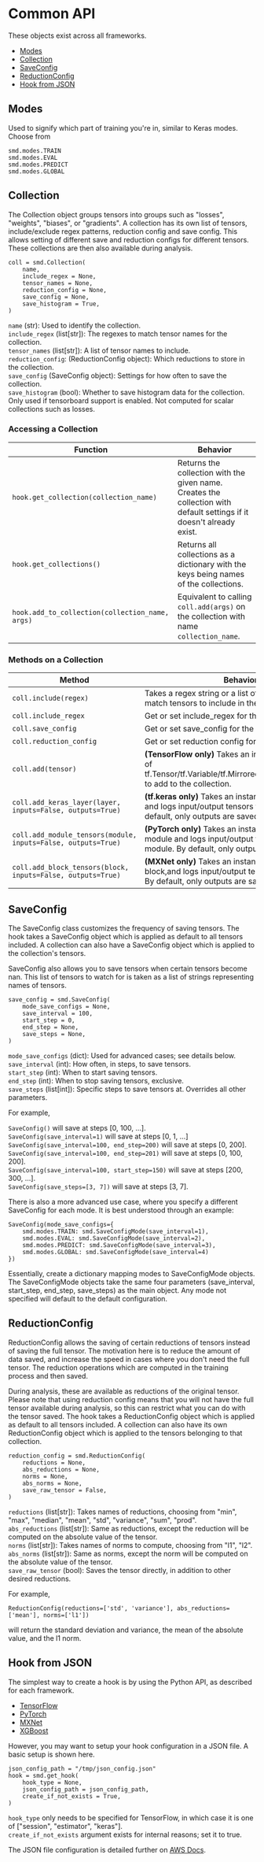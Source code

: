 
# Common API
These objects exist across all frameworks.
- [Modes](#modes)
- [Collection](#collection)
- [SaveConfig](#saveconfig)
- [ReductionConfig](#reductionconfig)
- [Hook from JSON](#hooks)



## Modes
Used to signify which part of training you're in, similar to Keras modes. Choose from
```
smd.modes.TRAIN
smd.modes.EVAL
smd.modes.PREDICT
smd.modes.GLOBAL
```

## Collection

The Collection object groups tensors into groups such as "losses", "weights", "biases", or "gradients".
A collection has its own list of tensors, include/exclude regex patterns, reduction config and save config.
This allows setting of different save and reduction configs for different tensors.
These collections are then also available during analysis.

```
coll = smd.Collection(
    name,
    include_regex = None,
    tensor_names = None,
    reduction_config = None,
    save_config = None,
    save_histogram = True,
)
```
`name` (str): Used to identify the collection.\
`include_regex` (list[str]): The regexes to match tensor names for the collection.\
`tensor_names` (list[str]): A list of tensor names to include.\
`reduction_config`: (ReductionConfig object): Which reductions to store in the collection.\
`save_config` (SaveConfig object): Settings for how often to save the collection.\
`save_histogram` (bool): Whether to save histogram data for the collection. Only used if tensorboard support is enabled. Not computed for scalar collections such as losses.

### Accessing a Collection

| Function |  Behavior |
|---|---|
| ```hook.get_collection(collection_name)```  |  Returns the collection with the given name. Creates the collection with default settings if it doesn't already exist. |
| ```hook.get_collections()```  |  Returns all collections as a dictionary with the keys being names of the collections. |
| ```hook.add_to_collection(collection_name, args)```  | Equivalent to calling `coll.add(args)` on the collection with name `collection_name`. |


### Methods on a Collection

| Method  |  Behavior |
|---|---|
| ```coll.include(regex)```  |  Takes a regex string or a list of regex strings to match tensors to include in the collection. |
| ```coll.include_regex```  | Get or set include_regex for the collection.  |
| ```coll.save_config```  | Get or set save_config for the collection.  |
| ```coll.reduction_config```  | Get or set reduction config for the collection.  |
| ```coll.add(tensor)```  | **(TensorFlow only)** Takes an instance or list or set of tf.Tensor/tf.Variable/tf.MirroredVariable/tf.Operation to add to the collection.  |
| ```coll.add_keras_layer(layer, inputs=False, outputs=True)```  | **(tf.keras only)** Takes an instance of a tf.keras layer and logs input/output tensors for that module. By default, only outputs are saved. |
| ```coll.add_module_tensors(module, inputs=False, outputs=True)```  | **(PyTorch only)** Takes an instance of a PyTorch module and logs input/output tensors for that module. By default, only outputs are saved. |
| ```coll.add_block_tensors(block, inputs=False, outputs=True)``` | **(MXNet only)** Takes an instance of a Gluon block,and logs input/output tensors for that module. By default, only outputs are saved. |



## SaveConfig
The SaveConfig class customizes the frequency of saving tensors.
The hook takes a SaveConfig object which is applied as default to all tensors included.
A collection can also have a SaveConfig object which is applied to the collection's tensors.

SaveConfig also allows you to save tensors when certain tensors become nan.
This list of tensors to watch for is taken as a list of strings representing names of tensors.

```
save_config = smd.SaveConfig(
    mode_save_configs = None,
    save_interval = 100,
    start_step = 0,
    end_step = None,
    save_steps = None,
)
```
`mode_save_configs` (dict): Used for advanced cases; see details below.\
`save_interval` (int): How often, in steps, to save tensors.\
`start_step` (int): When to start saving tensors.\
`end_step` (int): When to stop saving tensors, exclusive.\
`save_steps` (list[int]): Specific steps to save tensors at. Overrides all other parameters.

For example,

`SaveConfig()` will save at steps [0, 100, ...].\
`SaveConfig(save_interval=1)` will save at steps [0, 1, ...]\
`SaveConfig(save_interval=100, end_step=200)` will save at steps [0, 200].\
`SaveConfig(save_interval=100, end_step=201)` will save at steps [0, 100, 200].\
`SaveConfig(save_interval=100, start_step=150)` will save at steps [200, 300, ...].\
`SaveConfig(save_steps=[3, 7])` will save at steps [3, 7].

There is also a more advanced use case, where you specify a different SaveConfig for each mode.
It is best understood through an example:
```
SaveConfig(mode_save_configs={
    smd.modes.TRAIN: smd.SaveConfigMode(save_interval=1),
    smd.modes.EVAL: smd.SaveConfigMode(save_interval=2),
    smd.modes.PREDICT: smd.SaveConfigMode(save_interval=3),
    smd.modes.GLOBAL: smd.SaveConfigMode(save_interval=4)
})
```
Essentially, create a dictionary mapping modes to SaveConfigMode objects. The SaveConfigMode objects
take the same four parameters (save_interval, start_step, end_step, save_steps) as the main object.
Any mode not specified will default to the default configuration.

## ReductionConfig
ReductionConfig allows the saving of certain reductions of tensors instead
of saving the full tensor. The motivation here is to reduce the amount of data
saved, and increase the speed in cases where you don't need the full
tensor.  The reduction operations which are computed in the training process
and then saved.

During analysis, these are available as reductions of the original tensor.
Please note that using reduction config means that you will not have
the full tensor available during analysis, so this can restrict what you can do with the tensor saved.
The hook takes a ReductionConfig object which is applied as default to all tensors included.
A collection can also have its own ReductionConfig object which is applied
to the tensors belonging to that collection.

```
reduction_config = smd.ReductionConfig(
    reductions = None,
    abs_reductions = None,
    norms = None,
    abs_norms = None,
    save_raw_tensor = False,
)
```
`reductions` (list[str]): Takes names of reductions, choosing from "min", "max", "median", "mean", "std", "variance", "sum", "prod".\
`abs_reductions` (list[str]): Same as reductions, except the reduction will be computed on the absolute value of the tensor.\
`norms` (list[str]): Takes names of norms to compute, choosing from "l1", "l2".\
`abs_norms` (list[str]): Same as norms, except the norm will be computed on the absolute value of the tensor.\
`save_raw_tensor` (bool): Saves the tensor directly, in addition to other desired reductions.

For example,

`ReductionConfig(reductions=['std', 'variance'], abs_reductions=['mean'], norms=['l1'])`

will return the standard deviation and variance, the mean of the absolute value, and the l1 norm.

## Hook from JSON
The simplest way to create a hook is by using the Python API, as described for each framework.
* [TensorFlow](https://link.com)
* [PyTorch](https://link.com)
* [MXNet](https://link.com)
* [XGBoost](https://link.com)

However, you may want to setup your hook configuration in a JSON file. A basic setup is shown here.
```
json_config_path = "/tmp/json_config.json"
hook = smd.get_hook(
    hook_type = None,
    json_config_path = json_config_path,
    create_if_not_exists = True,
)
```
`hook_type` only needs to be specified for TensorFlow, in which case it is one of ["session", "estimator", "keras"].\
`create_if_not_exists` argument exists for internal reasons; set it to true.

The JSON file configuration is detailed further on [AWS Docs](https://link.com).
